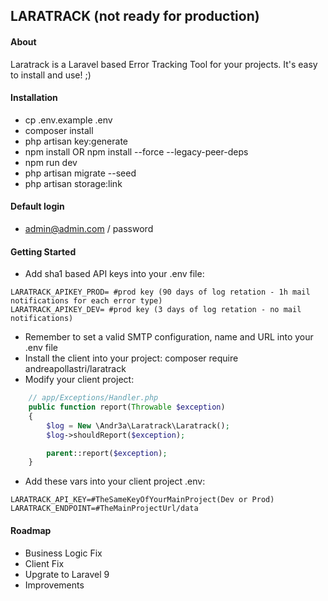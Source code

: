 ## LARATRACK (not ready for production)

#### About
Laratrack is a Laravel based Error Tracking Tool for your projects. It's easy to install and use! ;)

#### Installation
- cp .env.example .env
- composer install
- php artisan key:generate
- npm install OR npm install --force --legacy-peer-deps
- npm run dev
- php artisan migrate --seed
- php artisan storage:link

#### Default login
- admin@admin.com / password

#### Getting Started
- Add sha1 based API keys into your .env file:
```
LARATRACK_APIKEY_PROD= #prod key (90 days of log retation - 1h mail notifications for each error type)
LARATRACK_APIKEY_DEV= #prod key (3 days of log retation - no mail notifications)
```
- Remember to set a valid SMTP configuration, name and URL into your .env file
- Install the client into your project: composer require andreapollastri/laratrack
- Modify your client project:
```php
    // app/Exceptions/Handler.php
    public function report(Throwable $exception)
    {
        $log = New \Andr3a\Laratrack\Laratrack();
        $log->shouldReport($exception);

        parent::report($exception);
    }
```
- Add these vars into your client project .env:
```
LARATRACK_API_KEY=#TheSameKeyOfYourMainProject(Dev or Prod)
LARATRACK_ENDPOINT=#TheMainProjectUrl/data
```

#### Roadmap
- Business Logic Fix
- Client Fix
- Upgrate to Laravel 9
- Improvements
